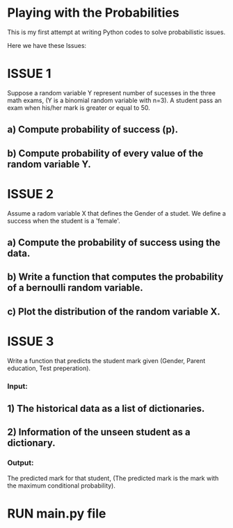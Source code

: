 # Playing with the Probabilities 

This is my first attempt at writing Python codes to solve probabilistic issues.

Here we have these Issues:

# ISSUE 1
Suppose a random variable Y represent number of sucesses in the three math exams, (Y is a binomial random variable with n=3).
A student pass an exam when his/her mark is greater or equal to 50.

## a) Compute probability of success (p).
## b) Compute probability of every value of the random variable Y.

# ISSUE 2
Assume a radom variable X that defines the Gender of a studet. We define a success when the student is a 'female'.

## a) Compute the probability of success using the data.
## b) Write a function that computes the probability of a bernoulli random variable. 
## c) Plot the distribution of the random variable X.

# ISSUE 3

Write a function that predicts the student mark given (Gender, Parent education, Test preperation).

### Input:

## 1) The historical data as a list of dictionaries.
## 2) Information of the unseen student as a dictionary.

### Output:

The predicted mark for that student, (The predicted mark is the mark with the maximum conditional probability).

# RUN main.py file
